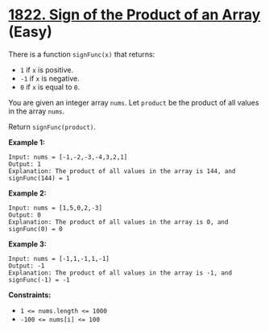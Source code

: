 # [1822. Sign of the Product of an Array][link] (Easy)

[link]: https://leetcode.com/problems/sign-of-the-product-of-an-array/

There is a function `signFunc(x)` that returns:

- `1` if `x` is positive.
- `-1` if `x` is negative.
- `0` if `x` is equal to `0`.

You are given an integer array `nums`. Let `product` be the product of all values in the array
`nums`.

Return `signFunc(product)`.

**Example 1:**

```
Input: nums = [-1,-2,-3,-4,3,2,1]
Output: 1
Explanation: The product of all values in the array is 144, and signFunc(144) = 1
```

**Example 2:**

```
Input: nums = [1,5,0,2,-3]
Output: 0
Explanation: The product of all values in the array is 0, and signFunc(0) = 0
```

**Example 3:**

```
Input: nums = [-1,1,-1,1,-1]
Output: -1
Explanation: The product of all values in the array is -1, and signFunc(-1) = -1
```

**Constraints:**

- `1 <= nums.length <= 1000`
- `-100 <= nums[i] <= 100`

